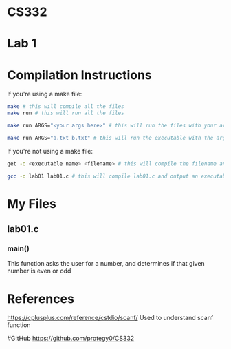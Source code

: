 # CS332
# Lab 1


# Compilation Instructions

If you're using a make file:
```bash
make # this will compile all the files
make run # this will run all the files

make run ARGS="<your args here>" # this will run the files with your args

make run ARGS="a.txt b.txt" # this will run the executable with the arguments of a.txt b.txt
```

If you're not using a make file:
```bash
get -o <executable name> <filename> # this will compile the filename and return an executable with the executable name

gcc -o lab01 lab01.c # this will compile lab01.c and output an executable called lab01
```

# My Files
## lab01.c

### main()

This function asks the user for a number, and determines if that given number is even or odd

# References

https://cplusplus.com/reference/cstdio/scanf/
Used to understand scanf function

#GitHub
https://github.com/protegy0/CS332
